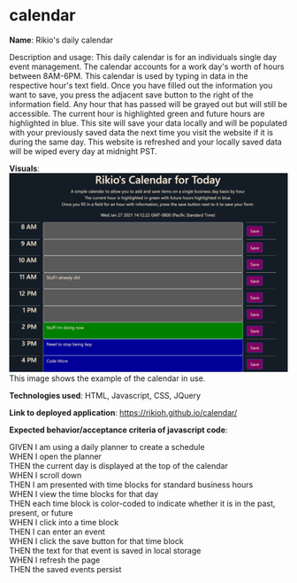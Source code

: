 # calendar

**Name**: Rikio's daily calendar

Description and usage: This daily calendar is for an individuals single day event management. The calendar accounts for a work day's worth of hours between 8AM-6PM. This calendar is used by typing in data in the respective hour's text field. Once you have filled out the information you want to save, you press the adjacent save button to the right of the information field. Any hour that has passed will be grayed out but will still be accessible. The current hour is highlighted green and future hours are highlighted in blue. This site will save your data locally and will be populated with your previously saved data the next time you visit the website if it is during the same day. This website is refreshed and your locally saved data will be wiped every day at midnight PST.

**Visuals**: ![Expected output](./Assets/example.jpg "Expected output and user interaction") This image shows the example of the calendar in use.

**Technologies used**: HTML, Javascript, CSS, JQuery

**Link to deployed application**: https://rikioh.github.io/calendar/

**Expected behavior/acceptance criteria of javascript code**:

GIVEN I am using a daily planner to create a schedule<br>
WHEN I open the planner<br>
THEN the current day is displayed at the top of the calendar<br>
WHEN I scroll down<br>
THEN I am presented with time blocks for standard business hours<br>
WHEN I view the time blocks for that day<br>
THEN each time block is color-coded to indicate whether it is in the past, present, or future<br>
WHEN I click into a time block<br>
THEN I can enter an event<br>
WHEN I click the save button for that time block<br>
THEN the text for that event is saved in local storage<br>
WHEN I refresh the page<br>
THEN the saved events persist

